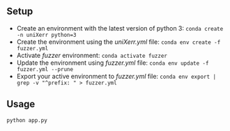 ## Setup

* Create an environment with the latest version of python 3: ```conda create -n uniXerr python=3```
* Create the environment using the _uniXerr.yml_ file: ```conda env create -f fuzzer.yml```
* Activate _fuzzer_ environment: ```conda activate fuzzer```
* Update the environment using _fuzzer.yml_ file: ```conda env update -f fuzzer.yml --prune```
* Export your active environment to _fuzzer.yml_ file: ```conda env export | grep -v "^prefix: " > fuzzer.yml```

## Usage

```console
python app.py
```
